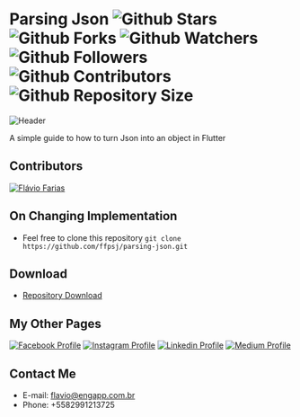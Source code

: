 # Parsing Json ![Github Stars](https://img.shields.io/github/stars/ffpsj/parsing-json.svg?label=Stars) ![Github Forks](https://img.shields.io/github/forks/ffpsj/parsing-json.svg?label=Forks) ![Github Watchers](https://img.shields.io/github/watchers/ffpsj/parsing-json.svg?label=Watchers) ![Github Followers](https://img.shields.io/github/followers/ffpsj.svg?label=Followers) ![Github Contributors](https://img.shields.io/github/contributors/ffpsj/parsing-json.svg?label=Contributors) ![Github Repository Size](https://img.shields.io/github/repo-size/ffpsj/parsing-json.svg?label=Size)

![Header](https://i.imgur.com/aCAM5JO.png)

A simple guide to how to turn Json into an object in Flutter

## Contributors
<a href="https://github.com/ffpsj"><img src="https://i.imgur.com/TlK8zDB.png" title="Flávio Farias"></a>

## On Changing Implementation
+ Feel free to clone this repository `git clone https://github.com/ffpsj/parsing-json.git`

## Download
+ [Repository Download](https://github.com/ffpsj/parsing-json/archive/master.zip)

## My Other Pages
<a href="https://www.facebook.com/flaviofariasjr"><img src="https://i.imgur.com/bHRTPvs.png" title="Facebook Profile"></a> <a href="https://www.instagram.com/flavioaq2"><img src="https://i.imgur.com/VrYSoc0.png" title="Instagram Profile"></a> <a href="https://www.linkedin.com/in/ffpsj"><img src="https://i.imgur.com/ERL5FFt.png" title="Linkedin Profile"></a> <a href="https://www.medium.com/@ffpsj"><img src="https://i.imgur.com/UPR0HtK.png" title="Medium Profile"></a>

## Contact Me
+ E-mail: flavio@engapp.com.br
+ Phone: +5582991213725